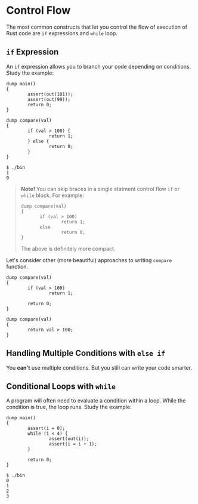# Control Flow
The most common constructs that let you control 
the flow of execution of Rust code are `if` expressions and `while` loop.

## `if` Expression
An `if` expression allows you to branch your code depending on conditions.
Study the example:

```
dump main()
{
        assert(out(101));        
        assert(out(99));
        return 0;        
}

dump compare(val)
{
        if (val > 100) {
                return 1;
        } else {
                return 0;
        }
}
```

```console
$ ./bin
1
0
```

> **Note!** You can skip braces in a single statment 
> control flow `if` or `while` block. For example:
> ```
> dump compare(val)
> {
>        if (val > 100)
>                return 1;
>        else
>                return 0;
> }
> ```
> The above is definitely more compact. 

Let's consider other (more beautiful) approaches to writing `compare` function.

```
dump compare(val)
{
        if (val > 100)
                return 1;
                
        return 0;
}
```

```
dump compare(val)
{
        return val > 100;
}
```
## Handling Multiple Conditions with `else if`

You **can't** use multiple conditions. 
But you still can write your code smarter.

## Conditional Loops with `while`
A program will often need to evaluate a condition within a loop. 
While the condition is true, the loop runs.
Study the example:

```
dump main() 
{
        assert(i = 0);
        while (i < 4) {
                assert(out(i));
                assert(i = i + 1);
        }       

        return 0;
}
```

```console
$ ./bin
0
1
2
3
```
